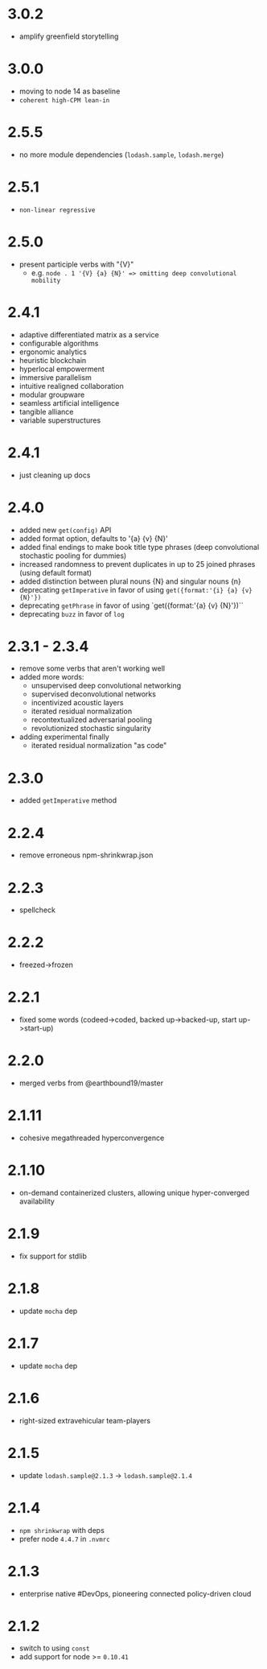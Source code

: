 # 3.0.2

-   amplify greenfield storytelling

# 3.0.0

-   moving to node 14 as baseline
-   `coherent high-CPM lean-in`

# 2.5.5

-   no more module dependencies (`lodash.sample`, `lodash.merge`)

# 2.5.1

-   `non-linear regressive`

# 2.5.0

-   present participle verbs with "{V}"
    -   e.g. `node . 1 '{V} {a} {N}' => omitting deep convolutional mobility`

# 2.4.1

-   adaptive differentiated matrix as a service
-   configurable algorithms
-   ergonomic analytics
-   heuristic blockchain
-   hyperlocal empowerment
-   immersive parallelism
-   intuitive realigned collaboration
-   modular groupware
-   seamless artificial intelligence
-   tangible alliance
-   variable superstructures

# 2.4.1

-   just cleaning up docs

# 2.4.0

-   added new `get(config)` API
-   added format option, defaults to '{a} {v} {N}'
-   added final endings to make book title type phrases (deep convolutional stochastic pooling for dummies)
-   increased randomness to prevent duplicates in up to 25 joined phrases (using default format)
-   added distinction between plural nouns {N} and singular nouns {n}
-   deprecating `getImperative` in favor of using `get({format:'{i} {a} {v} {N}'})`
-   deprecating `getPhrase` in favor of using `get({format:'{a} {v} {N}'})``
-   deprecating `buzz` in favor of `log`

# 2.3.1 - 2.3.4

-   remove some verbs that aren't working well
-   added more words:
    -   unsupervised deep convolutional networking
    -   supervised deconvolutional networks
    -   incentivized acoustic layers
    -   iterated residual normalization
    -   recontextualized adversarial pooling
    -   revolutionized stochastic singularity
-   adding experimental finally
    -   iterated residual normalization "as code"

# 2.3.0

-   added `getImperative` method

# 2.2.4

-   remove erroneous npm-shrinkwrap.json

# 2.2.3

-   spellcheck

# 2.2.2

-   freezed->frozen

# 2.2.1

-   fixed some words (codeed->coded, backed up->backed-up, start up->start-up)

# 2.2.0

-   merged verbs from @earthbound19/master

# 2.1.11

-   cohesive megathreaded hyperconvergence

# 2.1.10

-   on-demand containerized clusters, allowing unique hyper-converged availability

# 2.1.9

-   fix support for stdlib

# 2.1.8

-   update `mocha` dep

# 2.1.7

-   update `mocha` dep

# 2.1.6

-   right-sized extravehicular team-players

# 2.1.5

-   update `lodash.sample@2.1.3` -> `lodash.sample@2.1.4`

# 2.1.4

-   `npm shrinkwrap` with deps
-   prefer node `4.4.7` in `.nvmrc`

# 2.1.3

-   enterprise native #DevOps, pioneering connected policy-driven cloud

# 2.1.2

-   switch to using `const`
-   add support for node >= `0.10.41`
